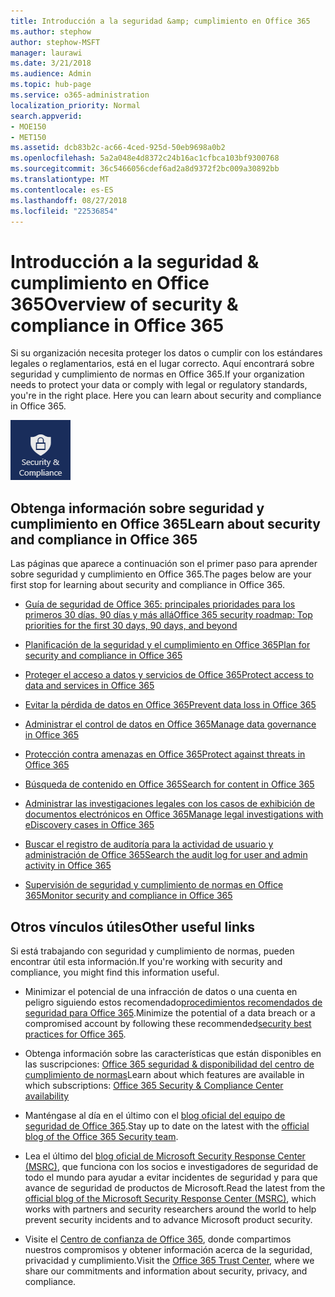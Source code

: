 ```yaml
---
title: Introducción a la seguridad &amp; cumplimiento en Office 365
ms.author: stephow
author: stephow-MSFT
manager: laurawi
ms.date: 3/21/2018
ms.audience: Admin
ms.topic: hub-page
ms.service: o365-administration
localization_priority: Normal
search.appverid:
- MOE150
- MET150
ms.assetid: dcb83b2c-ac66-4ced-925d-50eb9698a0b2
ms.openlocfilehash: 5a2a048e4d8372c24b16ac1cfbca103bf9300768
ms.sourcegitcommit: 36c5466056cdef6ad2a8d9372f2bc009a30892bb
ms.translationtype: MT
ms.contentlocale: es-ES
ms.lasthandoff: 08/27/2018
ms.locfileid: "22536854"
---
```

# <a name="overview-of-security-amp-compliance-in-office-365"></a><span data-ttu-id="07ad2-102">Introducción a la seguridad &amp; cumplimiento en Office 365</span><span class="sxs-lookup"><span data-stu-id="07ad2-102">Overview of security &amp; compliance in Office 365</span></span>

<span data-ttu-id="07ad2-p101">Si su organización necesita proteger los datos o cumplir con los estándares legales o reglamentarios, está en el lugar correcto. Aquí encontrará sobre seguridad y cumplimiento de normas en Office 365.</span><span class="sxs-lookup"><span data-stu-id="07ad2-p101">If your organization needs to protect your data or comply with legal or regulatory standards, you're in the right place. Here you can learn about security and compliance in Office 365.</span></span>
  
![Seguridad y cumplimiento de la aplicación en el menú de la aplicación de Office 365](media/d64f43a2-582b-4bfd-a148-ec641fade47a.png)
  
## <a name="learn-about-security-and-compliance-in-office-365"></a><span data-ttu-id="07ad2-106">Obtenga información sobre seguridad y cumplimiento en Office 365</span><span class="sxs-lookup"><span data-stu-id="07ad2-106">Learn about security and compliance in Office 365</span></span>

<span data-ttu-id="07ad2-107">Las páginas que aparece a continuación son el primer paso para aprender sobre seguridad y cumplimiento en Office 365.</span><span class="sxs-lookup"><span data-stu-id="07ad2-107">The pages below are your first stop for learning about security and compliance in Office 365.</span></span> 
  
- [<span data-ttu-id="07ad2-108">Guía de seguridad de Office 365: principales prioridades para los primeros 30 días, 90 días y más allá</span><span class="sxs-lookup"><span data-stu-id="07ad2-108">Office 365 security roadmap: Top priorities for the first 30 days, 90 days, and beyond</span></span>](security-roadmap.md)
    
- [<span data-ttu-id="07ad2-109">Planificación de la seguridad y el cumplimiento en Office 365</span><span class="sxs-lookup"><span data-stu-id="07ad2-109">Plan for security and compliance in Office 365</span></span>](plan-for-security-and-compliance.md)
    
- [<span data-ttu-id="07ad2-110">Proteger el acceso a datos y servicios de Office 365</span><span class="sxs-lookup"><span data-stu-id="07ad2-110">Protect access to data and services in Office 365</span></span>](protect-access-to-data-and-services.md)
    
- [<span data-ttu-id="07ad2-111">Evitar la pérdida de datos en Office 365</span><span class="sxs-lookup"><span data-stu-id="07ad2-111">Prevent data loss in Office 365</span></span>](prevent-data-loss.md)
    
- [<span data-ttu-id="07ad2-112">Administrar el control de datos en Office 365</span><span class="sxs-lookup"><span data-stu-id="07ad2-112">Manage data governance in Office 365</span></span>](manage-data-governance.md)
    
- [<span data-ttu-id="07ad2-113">Protección contra amenazas en Office 365</span><span class="sxs-lookup"><span data-stu-id="07ad2-113">Protect against threats in Office 365</span></span>](protect-against-threats.md)
    
- [<span data-ttu-id="07ad2-114">Búsqueda de contenido en Office 365</span><span class="sxs-lookup"><span data-stu-id="07ad2-114">Search for content in Office 365</span></span>](search-for-content.md)
    
- [<span data-ttu-id="07ad2-115">Administrar las investigaciones legales con los casos de exhibición de documentos electrónicos en Office 365</span><span class="sxs-lookup"><span data-stu-id="07ad2-115">Manage legal investigations with eDiscovery cases in Office 365</span></span>](manage-legal-investigations.md)
    
- [<span data-ttu-id="07ad2-116">Buscar el registro de auditoría para la actividad de usuario y administración de Office 365</span><span class="sxs-lookup"><span data-stu-id="07ad2-116">Search the audit log for user and admin activity in Office 365</span></span>](search-the-audit-log.md)
    
- [<span data-ttu-id="07ad2-117">Supervisión de seguridad y cumplimiento de normas en Office 365</span><span class="sxs-lookup"><span data-stu-id="07ad2-117">Monitor security and compliance in Office 365</span></span>](monitor-security-and-compliance.md)
    
## <a name="other-useful-links"></a><span data-ttu-id="07ad2-118">Otros vínculos útiles</span><span class="sxs-lookup"><span data-stu-id="07ad2-118">Other useful links</span></span>

<span data-ttu-id="07ad2-119">Si está trabajando con seguridad y cumplimiento de normas, pueden encontrar útil esta información.</span><span class="sxs-lookup"><span data-stu-id="07ad2-119">If you're working with security and compliance, you might find this information useful.</span></span>
  
- <span data-ttu-id="07ad2-120">Minimizar el potencial de una infracción de datos o una cuenta en peligro siguiendo estos recomendado[procedimientos recomendados de seguridad para Office 365](security-best-practices.md).</span><span class="sxs-lookup"><span data-stu-id="07ad2-120">Minimize the potential of a data breach or a compromised account by following these recommended[security best practices for Office 365](security-best-practices.md).</span></span>
    
- <span data-ttu-id="07ad2-121">Obtenga información sobre las características que están disponibles en las suscripciones: [Office 365 seguridad &amp; disponibilidad del centro de cumplimiento de normas](https://go.microsoft.com/fwlink/?linkid=852983)</span><span class="sxs-lookup"><span data-stu-id="07ad2-121">Learn about which features are available in which subscriptions: [Office 365 Security &amp; Compliance Center availability](https://go.microsoft.com/fwlink/?linkid=852983)</span></span>
    
- <span data-ttu-id="07ad2-122">Manténgase al día en el último con el [blog oficial del equipo de seguridad de Office 365](https://go.microsoft.com/fwlink/?linkid=852984).</span><span class="sxs-lookup"><span data-stu-id="07ad2-122">Stay up to date on the latest with the [official blog of the Office 365 Security team](https://go.microsoft.com/fwlink/?linkid=852984).</span></span>
    
- <span data-ttu-id="07ad2-123">Lea el último del [blog oficial de Microsoft Security Response Center (MSRC)](https://go.microsoft.com/fwlink/?linkid=852985), que funciona con los socios e investigadores de seguridad de todo el mundo para ayudar a evitar incidentes de seguridad y para que avance de seguridad de productos de Microsoft.</span><span class="sxs-lookup"><span data-stu-id="07ad2-123">Read the latest from the [official blog of the Microsoft Security Response Center (MSRC)](https://go.microsoft.com/fwlink/?linkid=852985), which works with partners and security researchers around the world to help prevent security incidents and to advance Microsoft product security.</span></span>
    
- <span data-ttu-id="07ad2-124">Visite el [Centro de confianza de Office 365](https://go.microsoft.com/fwlink/?linkid=845428), donde compartimos nuestros compromisos y obtener información acerca de la seguridad, privacidad y cumplimiento.</span><span class="sxs-lookup"><span data-stu-id="07ad2-124">Visit the [Office 365 Trust Center](https://go.microsoft.com/fwlink/?linkid=845428), where we share our commitments and information about security, privacy, and compliance.</span></span>
    


